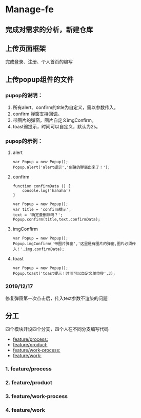 # Manage-fe


## 完成对需求的分析，新建仓库



## 上传页面框架
完成登录、注册、个人首页的编写

## 上传popup组件的文件

### pupop的说明：
1. 所有alert、confirm的title为自定义，需以参数传入。
2. confirm 弹窗支持回调。
3. 带图片的弹窗，图片自定义imgConfirm。
4. toast弱提示，时间可以自定义，默认为2s。

### pupop的示例：

1. alert
    ```
    var Popup = new Popup();
    Popup.alert('alert提示','创建的弹窗出来了！');
    ```
2. confirm
    ```
    function confirmData () {
        console.log('hahaha')
    }
    
    var Popup = new Popup();
    var title = 'confirm提示',
    text = '确定要删除吗？';
    Popup.confirm(title,text,confirmData);
    ```
3. imgConfirm
    ```
    var Popup = new Popup();
    Popup.imgConfirm('带图片弹窗','这里是有图片的弹窗,图片必须传入！',img,confirmData);
    ```
4. toast
    ```
    var Popup = new Popup();
    Popup.toast('toast提示！时间可以自定义单位秒',3);
    ```
    
### 2019/12/17 
修复弹窗第一次点击后，传入text参数不渲染的问题

## 分工
四个模块开设四个分支，四个人在不同分支编写代码
- [feature/process:](#feature/process)
- [feature/product:](#feature/product)
- [feature/work-process:](#feature/work-process)
- [feature/work:](#feature/work)

### 1. feature/process
### 2. feature/product
### 3. feature/work-process
### 4. feature/work



